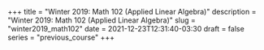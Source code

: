 +++
title = "Winter 2019: Math 102 (Applied Linear Algebra)"
description = "Winter 2019: Math 102 (Applied Linear Algebra)"
slug = "winter2019_math102"
date = 2021-12-23T12:31:40-03:30
draft = false
series = "previous_course"
+++